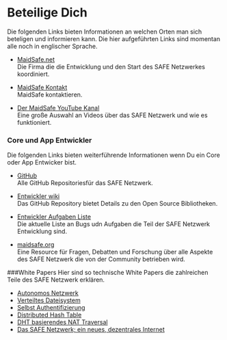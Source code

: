 # Beteilige Dich

Die folgenden Links bieten Informationen an welchen Orten man sich beteligen und informieren kann. Die hier aufgeführten Links sind momentan alle noch in englischer Sprache.


* [MaidSafe.net](http://maidsafe.net)<br/>
Die Firma die die Entwicklung und den Start des SAFE Netzwerkes koordiniert.


* [MaidSafe Kontakt](http://maidsafe.net/contact)<br />
MaidSafe kontaktieren.

* [Der MaidSafe YouTube Kanal](https://www.youtube.com/channel/UChDck5R_C9i6XTrS66tbwOw)<br/>
Eine große Auswahl an Videos über das SAFE Netzwerk und wie es funktioniert.


### Core und App Entwickler

Die folgenden Links bieten weiterführende Informationen wenn Du ein Core oder App Entwicker bist.


* [GitHub](https://github.com/orgs/maidsafe)<br/>
Alle GitHub Repositoriesfür das SAFE Netzwerk.

* [Entwickler wiki](https://github.com/maidsafe/MaidSafe/wiki)<br/>
Das GitHub Repository bietet Details zu den Open Source Bibliotheken.

* [Entwickler Aufgaben Liste](https://maidsafe.atlassian.net/secure/Dashboard.jspa)<br />
Die aktuelle Liste an Bugs udn Aufgaben die Teil der SAFE Netzwerk Entwicklung sind.

* [maidsafe.org](https://www.maidsafe.org/)<br />
Eine Resource für Fragen, Debatten und Forschung über alle Aspekte des SAFE Netzwerk die von der Community betrieben wird.

###White Papers
Hier sind so technische White Papers die zahlreichen Teile des SAFE Netzwerk erklären.

* [Autonomos Netzwerk](https://github.com/maidsafe/MaidSafe/wiki/unpublished_papers/AutonomousNetwork.pdf?raw=true)
* [Verteiltes Dateisystem ](https://github.com/maidsafe/MaidSafe/wiki/unpublished_papers/MaidSafeDistributedFileSystem.pdf?raw=true)
* [Selbst Authentifizierung](https://github.com/maidsafe/MaidSafe/wiki/unpublished_papers/SelfAuthentication.pdf?raw=true)
* [Distributed Hash Table](https://github.com/maidsafe/MaidSafe/wiki/unpublished_papers/MaidSafeDistributedHashTable.pdf?raw=true)
* [DHT basierendes NAT Traversal](https://github.com/maidsafe/MaidSafe/wiki/unpublished_papers/DHTbasedNATTraversal.pdf?raw=true)
* [Das SAFE Netzwerk; ein neues, dezentrales Internet](http://maidsafe.net/docs/SAFEnetwork.pdf)
